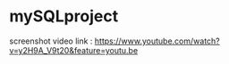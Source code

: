 # mySQLproject
screenshot video link : https://www.youtube.com/watch?v=y2H9A_V9t20&feature=youtu.be
